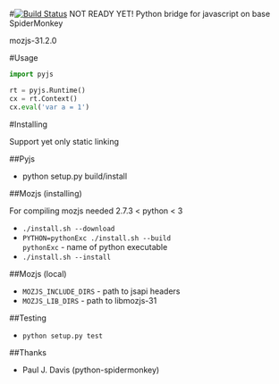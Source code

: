 #[![Build Status](https://travis-ci.org/new-mind/pyjs.svg)](https://travis-ci.org/new-mind/pyjs) NOT READY YET!
Python bridge for javascript on base SpiderMonkey


mozjs-31.2.0

#Usage

```python
import pyjs

rt = pyjs.Runtime()
cx = rt.Context()
cx.eval('var a = 1')
```

#Installing

Support yet only static linking

##Pyjs

* python setup.py build/install

##Mozjs (installing)

For compiling mozjs needed 2.7.3 < python < 3

* `./install.sh --download`
* `PYTHON=pythonExc ./install.sh --build`  
   `pythonExc` - name of python executable
* `./install.sh --install`

##Mozjs (local)

* `MOZJS_INCLUDE_DIRS` - path to jsapi headers
* `MOZJS_LIB_DIRS` - path to libmozjs-31

##Testing

* `python setup.py test`

##Thanks

* Paul J. Davis (python-spidermonkey)
